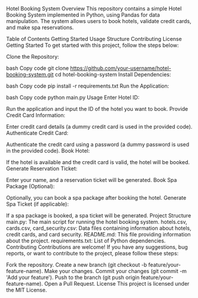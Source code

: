 Hotel Booking System
Overview
This repository contains a simple Hotel Booking System implemented in Python, using Pandas for data manipulation. The system allows users to book hotels, validate credit cards, and make spa reservations.

Table of Contents
Getting Started
Usage
Structure
Contributing
License
Getting Started
To get started with this project, follow the steps below:

Clone the Repository:

bash
Copy code
git clone https://github.com/your-username/hotel-booking-system.git
cd hotel-booking-system
Install Dependencies:

bash
Copy code
pip install -r requirements.txt
Run the Application:

bash
Copy code
python main.py
Usage
Enter Hotel ID:

Run the application and input the ID of the hotel you want to book.
Provide Credit Card Information:

Enter credit card details (a dummy credit card is used in the provided code).
Authenticate Credit Card:

Authenticate the credit card using a password (a dummy password is used in the provided code).
Book Hotel:

If the hotel is available and the credit card is valid, the hotel will be booked.
Generate Reservation Ticket:

Enter your name, and a reservation ticket will be generated.
Book Spa Package (Optional):

Optionally, you can book a spa package after booking the hotel.
Generate Spa Ticket (if applicable):

If a spa package is booked, a spa ticket will be generated.
Project Structure
main.py: The main script for running the hotel booking system.
hotels.csv, cards.csv, card_security.csv: Data files containing information about hotels, credit cards, and card security.
README.md: This file providing information about the project.
requirements.txt: List of Python dependencies.
Contributing
Contributions are welcome! If you have any suggestions, bug reports, or want to contribute to the project, please follow these steps:

Fork the repository.
Create a new branch (git checkout -b feature/your-feature-name).
Make your changes.
Commit your changes (git commit -m 'Add your feature').
Push to the branch (git push origin feature/your-feature-name).
Open a Pull Request.
License
This project is licensed under the MIT License.

